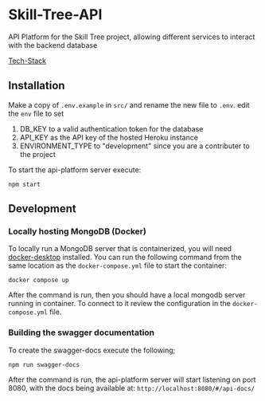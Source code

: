 # Skill-Tree-API
API Platform for the Skill Tree project, allowing different services to interact with the backend database

[Tech-Stack](https://www.technologystacker.com/#/stack/sharelink/AdonisAPI-ts506)

## Installation
Make a copy of `.env.example` in `src/` and rename the new file to `.env`.
edit the `env` file to set 
1) DB_KEY to a valid authentication token for the database
2) API_KEY as the API key of the hosted Heroku instance
3) ENVIRONMENT_TYPE to "development" since you are a contributer to the project 


To start the api-platform server execute:

```console
npm start
```

## Development

### Locally hosting MongoDB (Docker)

To locally run a MongoDB server that is containerized, you will need [docker-desktop](https://www.docker.com/products/docker-desktop/) installed. You can run the following command from the same location as the `docker-compose.yml` file to start the container:

```console
docker compose up
```

After the command is run, then you should have a local mongodb server running in container. To connect to it review the configuration in the `docker-compose.yml` file.

### Building the  swagger documentation

To create the swagger-docs execute the following;

```console
npm run swagger-docs
```

After the command is run, the api-platform server will start listening on port 8080, with the docs being available at: `http://localhost:8080/#/api-docs/`

[//]: # (todo: Edit me to be up to date)